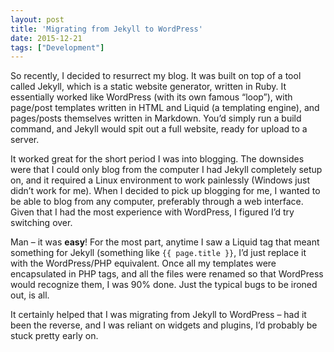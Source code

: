 ```yaml
---
layout: post
title: 'Migrating from Jekyll to WordPress'
date: 2015-12-21
tags: ["Development"]
---
```


So recently, I decided to resurrect my blog. It was built on top of a tool called Jekyll, which is a static website generator, written in Ruby. It essentially worked like WordPress (with its own famous “loop”), with page/post templates written in HTML and Liquid (a templating engine), and pages/posts themselves written in Markdown. You’d simply run a build command, and Jekyll would spit out a full website, ready for upload to a server.

It worked great for the short period I was into blogging. The downsides were that I could only blog from the computer I had Jekyll completely setup on, and it required a Linux environment to work painlessly (Windows just didn’t work for me). When I decided to pick up blogging for me, I wanted to be able to blog from any computer, preferably through a web interface. Given that I had the most experience with WordPress, I figured I’d try switching over.

Man – it was **easy**! For the most part, anytime I saw a Liquid tag that meant something for Jekyll (something like `{{ page.title }}`, I’d just replace it with the WordPress/PHP equivalent. Once all my templates were encapsulated in PHP tags, and all the files were renamed so that WordPress would recognize them, I was 90% done. Just the typical bugs to be ironed out, is all.

It certainly helped that I was migrating from Jekyll to WordPress – had it been the reverse, and I was reliant on widgets and plugins, I’d probably be stuck pretty early on.
